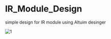 # IR_Module_Design
simple design for IR module using Altuim desinger


![1](https://github.com/Ammar-Haggag/IR_Module_Design/assets/155159317/085e95e8-79bd-485f-b4f1-6053a7775ad8)
